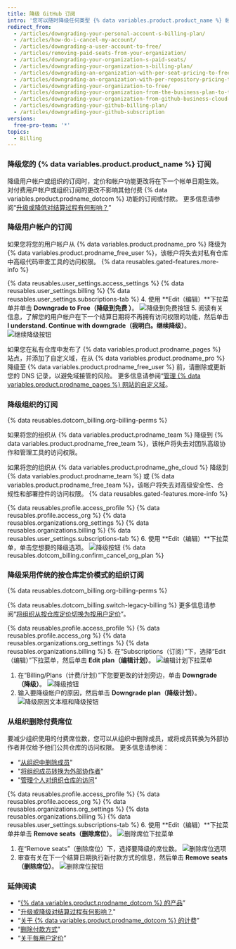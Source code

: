 ```yaml
---
title: 降级 GitHub 订阅
intro: '您可以随时降级任何类型 {% data variables.product.product_name %} 帐户的订阅。'
redirect_from:
  - /articles/downgrading-your-personal-account-s-billing-plan/
  - /articles/how-do-i-cancel-my-account/
  - /articles/downgrading-a-user-account-to-free/
  - /articles/removing-paid-seats-from-your-organization/
  - /articles/downgrading-your-organization-s-paid-seats/
  - /articles/downgrading-your-organization-s-billing-plan/
  - /articles/downgrading-an-organization-with-per-seat-pricing-to-free/
  - /articles/downgrading-an-organization-with-per-repository-pricing-to-free/
  - /articles/downgrading-your-organization-to-free/
  - /articles/downgrading-your-organization-from-the-business-plan-to-the-team-plan/
  - /articles/downgrading-your-organization-from-github-business-cloud-to-the-team-plan/
  - /articles/downgrading-your-github-billing-plan/
  - /articles/downgrading-your-github-subscription
versions:
  free-pro-team: '*'
topics:
  - Billing
---
```


### 降级您的 {% data variables.product.product_name %} 订阅

降级用户帐户或组织的订阅时，定价和帐户功能更改将在下一个帐单日期生效。 对付费用户帐户或组织订阅的更改不影响其他付费 {% data variables.product.prodname_dotcom %} 功能的订阅或付款。 更多信息请参阅“[升级或降低对结算过程有何影响？](/articles/how-does-upgrading-or-downgrading-affect-the-billing-process)”

### 降级用户帐户的订阅

如果您将您的用户帐户从 {% data variables.product.prodname_pro %} 降级为 {% data variables.product.prodname_free_user %}，该帐户将失去对私有仓库中高级代码审查工具的访问权限。 {% data reusables.gated-features.more-info %}

{% data reusables.user_settings.access_settings %}
{% data reusables.user_settings.billing %}
{% data reusables.user_settings.subscriptions-tab %}
4. 使用 **Edit（编辑）**下拉菜单并单击 **Downgrade to Free（降级到免费 ）**。 ![降级到免费按钮](/assets/images/help/billing/downgrade-to-free.png)
5. 阅读有关信息，了解您的用户帐户在下一个结算日期将不再拥有访问权限的功能，然后单击 **I understand. Continue with downgrade（我明白。继续降级）**。 ![继续降级按钮](/assets/images/help/billing/continue-with-downgrade.png)

如果您在私有仓库中发布了 {% data variables.product.prodname_pages %} 站点，并添加了自定义域，在从 {% data variables.product.prodname_pro %} 降级至 {% data variables.product.prodname_free_user %} 前，请删除或更新您的 DNS 记录，以避免域接管的风险。 更多信息请参阅“[管理 {% data variables.product.prodname_pages %} 网站的自定义域](/articles/managing-a-custom-domain-for-your-github-pages-site)。

### 降级组织的订阅

{% data reusables.dotcom_billing.org-billing-perms %}

如果将您的组织从 {% data variables.product.prodname_team %} 降级到 {% data variables.product.prodname_free_team %}，该帐户将失去对团队高级协作和管理工具的访问权限。

如果将您的组织从 {% data variables.product.prodname_ghe_cloud %} 降级到 {% data variables.product.prodname_team %} 或 {% data variables.product.prodname_free_team %}，该帐户将失去对高级安全性、合规性和部署控件的访问权限。 {% data reusables.gated-features.more-info %}

{% data reusables.profile.access_profile %}
{% data reusables.profile.access_org %}
{% data reusables.organizations.org_settings %}
{% data reusables.organizations.billing %}
{% data reusables.user_settings.subscriptions-tab %}
6. 使用 **Edit（编辑）**下拉菜单，单击您想要的降级选项。 ![降级按钮](/assets/images/help/billing/downgrade-option-button.png)
{% data reusables.dotcom_billing.confirm_cancel_org_plan %}

### 降级采用传统的按仓库定价模式的组织订阅

{% data reusables.dotcom_billing.org-billing-perms %}

{% data reusables.dotcom_billing.switch-legacy-billing %} 更多信息请参阅“[将组织从按仓库定价切换为按用户定价](/github/setting-up-and-managing-billing-and-payments-on-github/upgrading-your-github-subscription#switching-your-organization-from-per-repository-to-per-user-pricing)”。

{% data reusables.profile.access_profile %}
{% data reusables.profile.access_org %}
{% data reusables.organizations.org_settings %}
{% data reusables.organizations.billing %}
5. 在“Subscriptions（订阅）”下，选择“Edit（编辑）”下拉菜单，然后单击 **Edit plan（编辑计划）**。 ![编辑计划下拉菜单](/assets/images/help/billing/edit-plan-dropdown.png)
1. 在“Billing/Plans（计费/计划）”下您要更改的计划旁边，单击 **Downgrade（降级）**。 ![降级按钮](/assets/images/help/billing/downgrade-plan-option-button.png)
1. 输入要降级帐户的原因，然后单击 **Downgrade plan（降级计划）**。 ![降级原因文本框和降级按钮](/assets/images/help/billing/downgrade-plan-button.png)

### 从组织删除付费席位

要减少组织使用的付费席位数，您可以从组织中删除成员，或将成员转换为外部协作者并仅给予他们公共仓库的访问权限。 更多信息请参阅：
- “[从组织中删除成员](/articles/removing-a-member-from-your-organization)”
- "[将组织成员转换为外部协作者](/articles/converting-an-organization-member-to-an-outside-collaborator)"
- "[管理个人对组织仓库的访问](/articles/managing-an-individual-s-access-to-an-organization-repository)"

{% data reusables.profile.access_profile %}
{% data reusables.profile.access_org %}
{% data reusables.organizations.org_settings %}
{% data reusables.organizations.billing %}
{% data reusables.user_settings.subscriptions-tab %}
6. 使用 **Edit（编辑）**下拉菜单并单击 **Remove seats（删除席位）**。 ![删除席位下拉菜单](/assets/images/help/billing/remove-seats-dropdown.png)
1. 在“Remove seats”（删除席位）下，选择要降级的席位数。 ![删除席位选项](/assets/images/help/billing/remove-seats-amount.png)
1. 审查有关在下一个结算日期执行新付款方式的信息，然后单击 **Remove seats（删除席位）**。 ![删除席位按钮](/assets/images/help/billing/remove-seats-button.png)

### 延伸阅读

- “[{% data variables.product.prodname_dotcom %} 的产品](/articles/github-s-products)”
- "[升级或降级对结算过程有何影响？](/articles/how-does-upgrading-or-downgrading-affect-the-billing-process)"
- “[关于 {% data variables.product.prodname_dotcom %} 的计费](/articles/about-billing-on-github)”
- “[删除付款方式](/articles/removing-a-payment-method)”
- “[关于每用户定价](/articles/about-per-user-pricing)”
